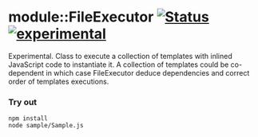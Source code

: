 
# module::FileExecutor [![Status](https://github.com/Wandalen/wFileExecutor/workflows/Publish/badge.svg)](https://github.com/Wandalen/wFileExecutor/actions?query=workflow%3APublish) [![experimental](https://img.shields.io/badge/stability-experimental-orange.svg)](https://github.com/emersion/stability-badges#experimental)

Experimental. Class to execute a collection of templates with inlined JavaScript code to instantiate it. A collection of templates could be co-dependent in which case FileExecutor deduce dependencies and correct order of templates executions.

### Try out
```
npm install
node sample/Sample.js
```


























































































